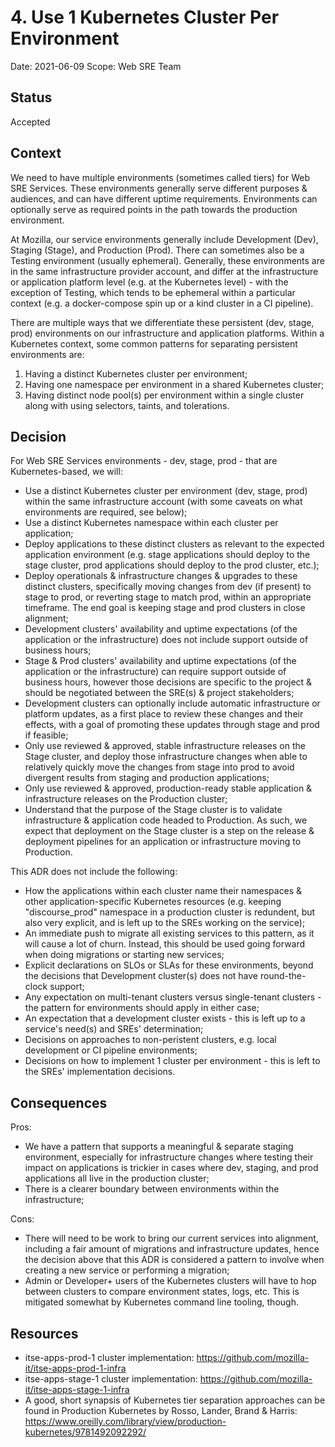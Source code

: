 # 4. Use 1 Kubernetes Cluster Per Environment

Date: 2021-06-09
Scope: Web SRE Team

## Status

Accepted

## Context

We need to have multiple environments (sometimes called tiers) for Web SRE Services. These environments generally serve different purposes & audiences, and can have different uptime requirements. Environments can optionally serve as required points in the path towards the production environment. 

At Mozilla, our service environments generally include Development (Dev), Staging (Stage), and Production (Prod). There can sometimes also be a Testing environment (usually ephemeral). Generally, these environments are in the same infrastructure provider account, and differ at the infrastructure or application platform level (e.g. at the Kubernetes level) - with the exception of Testing, which tends to be ephemeral within a particular context (e.g. a docker-compose spin up or a kind cluster in a CI pipeline).

There are multiple ways that we differentiate these persistent (dev, stage, prod) environments on our infrastructure and application platforms. Within a Kubernetes context, some common patterns for separating persistent environments are:
1. Having a distinct Kubernetes cluster per environment;
2. Having one namespace per environment in a shared Kubernetes cluster;
3. Having distinct node pool(s) per environment within a single cluster along with using selectors, taints, and tolerations.

## Decision

For Web SRE Services environments - dev, stage, prod - that are Kubernetes-based, we will:
* Use a distinct Kubernetes cluster per environment (dev, stage, prod) within the same infrastructure account (with some caveats on what environments are required, see below);
* Use a distinct Kubernetes namespace within each cluster per application;
* Deploy applications to these distinct clusters as relevant to the expected application environment (e.g. stage applications should deploy to the stage cluster, prod applications should deploy to the prod cluster, etc.);
* Deploy operationals & infrastructure changes & upgrades to these distinct clusters, specifically moving changes from dev (if present) to stage to prod, or reverting stage to match prod, within an appropriate timeframe. The end goal is keeping stage and prod clusters in close alignment;
* Development clusters' availability and uptime expectations (of the application or the infrastructure) does not include support outside of business hours;
* Stage & Prod clusters' availability and uptime expectations (of the application or the infrastructure) can require support outside of business hours, however those decisions are specific to the project & should be negotiated between the SRE(s) & project stakeholders;
* Development clusters can optionally include automatic infrastructure or platform updates, as a first place to review these changes and their effects, with a goal of promoting these updates through stage and prod if feasible;
* Only use reviewed & approved, stable infrastructure releases on the Stage cluster, and deploy those infrastructure changes when able to relatively quickly move the changes from stage into prod to avoid divergent results from staging and production applications;
* Only use reviewed & approved, production-ready stable application & infrastructure releases on the Production cluster;
* Understand that the purpose of the Stage cluster is to validate infrastructure & application code headed to Production. As such, we expect that deployment on the Stage cluster is a step on the release & deployment pipelines for an application or infrastructure moving to Production.

This ADR does not include the following:
* How the applications within each cluster name their namespaces & other application-specific Kubernetes resources (e.g. keeping "discourse_prod" namespace in a production cluster is redundent, but also very explicit, and is left up to the SREs working on the service);
* An immediate push to migrate all existing services to this pattern, as it will cause a lot of churn. Instead, this should be used going forward when doing migrations or starting new services;
* Explicit declarations on SLOs or SLAs for these environments, beyond the decisions that Development cluster(s) does not have round-the-clock support;
* Any expectation on multi-tenant clusters versus single-tenant clusters - the pattern for environments should apply in either case;
* An expectation that a development cluster exists - this is left up to a service's need(s) and SREs' determination;
* Decisions on approaches to non-peristent clusters, e.g. local development or CI pipeline environments;
* Decisions on how to implement 1 cluster per environment - this is left to the SREs' implementation decisions.

## Consequences

Pros:
* We have a pattern that supports a meaningful & separate staging environment, especially for infrastructure changes where testing their impact on applications is trickier in cases where dev, staging, and prod applications all live in the production cluster;
* There is a clearer boundary between environments within the infrastructure;

Cons:
* There will need to be work to bring our current services into alignment, including a fair amount of migrations and infrastructure updates, hence the decision above that this ADR is considered a pattern to involve when creating a new service or performing a migration;
* Admin or Developer+ users of the Kubernetes clusters will have to hop between clusters to compare environment states, logs, etc. This is mitigated somewhat by Kubernetes command line tooling, though.

## Resources

* itse-apps-prod-1 cluster implementation: https://github.com/mozilla-it/itse-apps-prod-1-infra
* itse-apps-stage-1 cluster implementation: https://github.com/mozilla-it/itse-apps-stage-1-infra 
* A good, short synapsis of Kubernetes tier separation approaches can be found in Production Kubernetes by Rosso, Lander, Brand & Harris: https://www.oreilly.com/library/view/production-kubernetes/9781492092292/
